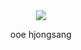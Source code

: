 <div align="center">
  <img src="https://files.catbox.moe/bxaolo.png">
</div>

<p align="center">
 ooe hjongsang
<p/>
